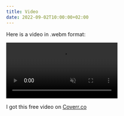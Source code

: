 ```yaml
---
title: Video
date: 2022-09-02T10:00:00+02:00
---
```


Here is a video in .webm format:

<video preload="auto" autoplay muted loop>
    <source src="{{ "video.webm" | relativeFile | url }}" type="video/webm"></source>
</video>

I got this free video on [Coverr.co](https://coverr.co/videos/feet-up-in-the-car--xHs8WtsG6r?utm_source=coverr&utm_medium=referral&utm_content=creditShareLink)
